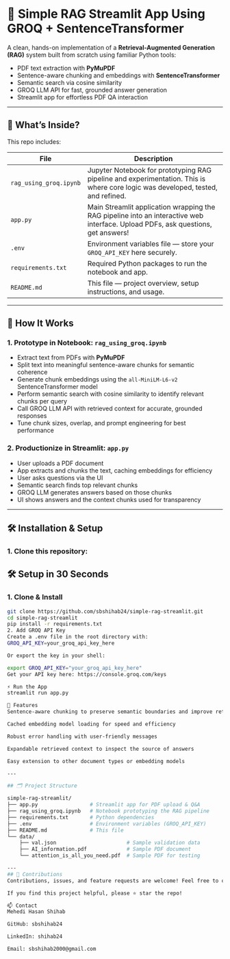 # 📄 Simple RAG Streamlit App Using GROQ + SentenceTransformer

A clean, hands-on implementation of a **Retrieval-Augmented Generation (RAG)** system built from scratch using familiar Python tools:

- PDF text extraction with **PyMuPDF**
- Sentence-aware chunking and embeddings with **SentenceTransformer**
- Semantic search via cosine similarity
- GROQ LLM API for fast, grounded answer generation
- Streamlit app for effortless PDF QA interaction

---

## 🚀 What’s Inside?

This repo includes:

| File                   | Description                                                                                         |
|------------------------|-----------------------------------------------------------------------------------------------------|
| `rag_using_groq.ipynb` | Jupyter Notebook for prototyping RAG pipeline and experimentation. This is where core logic was developed, tested, and refined. |
| `app.py`               | Main Streamlit application wrapping the RAG pipeline into an interactive web interface. Upload PDFs, ask questions, get answers! |
| `.env`                 | Environment variables file — store your `GROQ_API_KEY` here securely.                              |
| `requirements.txt`     | Required Python packages to run the notebook and app.                                              |
| `README.md`            | This file — project overview, setup instructions, and usage.                                      |

---

## 🧠 How It Works

### 1. Prototype in Notebook: `rag_using_groq.ipynb`

- Extract text from PDFs with **PyMuPDF**
- Split text into meaningful sentence-aware chunks for semantic coherence
- Generate chunk embeddings using the `all-MiniLM-L6-v2` SentenceTransformer model
- Perform semantic search with cosine similarity to identify relevant chunks per query
- Call GROQ LLM API with retrieved context for accurate, grounded responses
- Tune chunk sizes, overlap, and prompt engineering for best performance

### 2. Productionize in Streamlit: `app.py`

- User uploads a PDF document
- App extracts and chunks the text, caching embeddings for efficiency
- User asks questions via the UI
- Semantic search finds top relevant chunks
- GROQ LLM generates answers based on those chunks
- UI shows answers and the context chunks used for transparency

---

## 🛠️ Installation & Setup

### 1. Clone this repository:

## 🛠️ **Setup in 30 Seconds**  

### 1. Clone & Install  
```bash
git clone https://github.com/sbshihab24/simple-rag-streamlit.git
cd simple-rag-streamlit
pip install -r requirements.txt
2. Add GROQ API Key
Create a .env file in the root directory with:
GROQ_API_KEY=your_groq_api_key_here

Or export the key in your shell:

export GROQ_API_KEY="your_groq_api_key_here"
Get your API key here: https://console.groq.com/keys

⚡ Run the App
streamlit run app.py

🎯 Features
Sentence-aware chunking to preserve semantic boundaries and improve retrieval

Cached embedding model loading for speed and efficiency

Robust error handling with user-friendly messages

Expandable retrieved context to inspect the source of answers

Easy extension to other document types or embedding models

---

## 🗂️ Project Structure

simple-rag-streamlit/
├── app.py                 # Streamlit app for PDF upload & Q&A
├── rag_using_groq.ipynb   # Notebook prototyping the RAG pipeline
├── requirements.txt       # Python dependencies
├── .env                   # Environment variables (GROQ_API_KEY)
├── README.md              # This file
└── data/
    ├── val.json                       # Sample validation data
    ├── AI_information.pdf             # Sample PDF document
    └── attention_is_all_you_need.pdf  # Sample PDF for testing

---
## 🤝 Contributions
Contributions, issues, and feature requests are welcome! Feel free to open a PR or submit an issue.

If you find this project helpful, please ⭐ star the repo!

📫 Contact
Mehedi Hasan Shihab

GitHub: sbshihab24

LinkedIn: shihab24

Email: sbshihab2000@gmail.com





